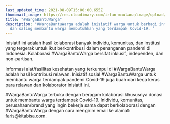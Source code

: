 ```yaml
---
last_updated_time: 2021-08-09T15:00:00.655Z
thumbnail_image: https://res.cloudinary.com/irfan-maulana/image/upload/v1628520288/wbw-about-page-cover.png
title: "#WargaBantuWarga"
description: "#WargaBantuWarga adalah inisiatif warga untuk berbagi informasi
  dan saling membantu warga membutuhkan yang terdampak Covid-19. "
---
```

Inisiatif ini adalah hasil kolaborasi banyak individu, komunitas, dan institusi yang tergerak untuk ikut berkontribusi dalam penanganan pandemi di Indonesia. Kolaborasi #WargaBantuWarga bersifat inklusif, independen, dan non-partisan. 



Informasi alat/fasilitas kesehatan yang terkumpul di #WargaBantuWarga adalah hasil kontribusi relawan. Inisiatif sosial #WargaBantuWarga untuk membantu warga terdampak pandemi Covid-19 juga buah dari kerja keras para relawan dan kolaborator inisiatif ini.



\#WargaBantuWarga terbuka dengan beragam kolaborasi khususnya donasi untuk membantu warga terdampak Covid-19. Inidividu, komunitas, perusahaan/brand yang ingin bekerja sama dapat berkolaborasi dengan #WargaBantuWarga dengan cara mengirim email ke alamat: faris@kitabisa.com.